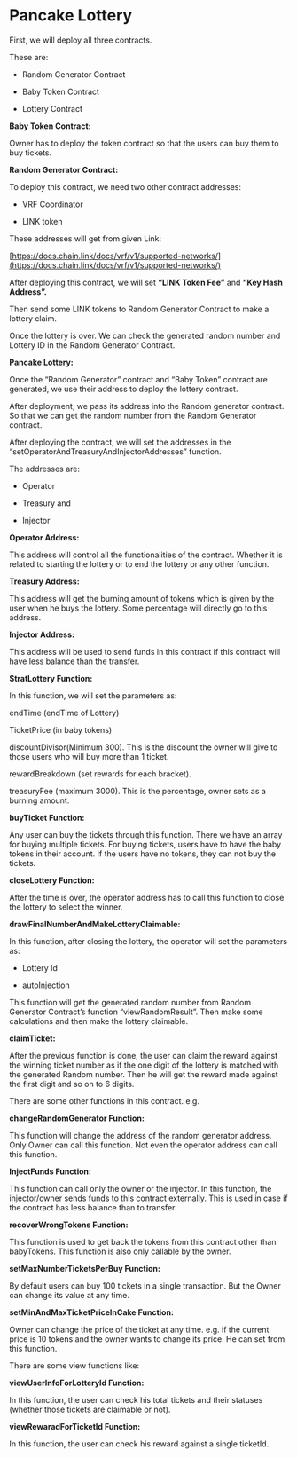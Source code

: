 # **Pancake Lottery**

  

First, we will deploy all three contracts.

These are:

-   Random Generator Contract
    
-   Baby Token Contract
    
-   Lottery Contract
    

  

**Baby Token Contract:**

Owner has to deploy the token contract so that the users can buy them to buy tickets.

  

**Random Generator Contract:**

To deploy this contract, we need two other contract addresses:

-   VRF Coordinator
    
-   LINK token
    

These addresses will get from given Link:

[https://docs.chain.link/docs/vrf/v1/supported-networks/](https://docs.chain.link/docs/vrf/v1/supported-networks/)

  

After deploying this contract, we will set **“LINK Token Fee”** and **“Key Hash Address”.**

Then send some LINK tokens to Random Generator Contract to make a lottery claim.

Once the lottery is over. We can check the generated random number and Lottery ID in the Random Generator Contract.

  

**Pancake Lottery:**

Once the “Random Generator” contract and “Baby Token” contract are generated, we use their address to deploy the lottery contract.

After deployment, we pass its address into the Random generator contract. So that we can get the random number from the Random Generator contract.

  

After deploying the contract, we will set the addresses in the “setOperatorAndTreasuryAndInjectorAddresses” function.

The addresses are:

-   Operator
    
-   Treasury and
    
-   Injector
    

  

**Operator Address:**

This address will control all the functionalities of the contract. Whether it is related to starting the lottery or to end the lottery or any other function.

  

**Treasury Address:**

This address will get the burning amount of tokens which is given by the user when he buys the lottery. Some percentage will directly go to this address.

  

**Injector Address:**

This address will be used to send funds in this contract if this contract will have less balance than the transfer.

  

**StratLottery Function:**

In this function, we will set the parameters as:

  

endTime (endTime of Lottery)

TicketPrice  (in baby tokens)

discountDivisor(Minimum 300). This is the discount the owner will give to those users who will buy more than 1 ticket.

rewardBreakdown  (set rewards for each bracket).

treasuryFee (maximum 3000). This is the percentage, owner sets as a burning amount.

  

**buyTicket Function:**

Any user can buy the tickets through this function. There we have an array for buying multiple tickets. For buying tickets, users have to have the baby tokens in their account. If the users have no tokens, they can not buy the tickets.

  

**closeLottery Function:**

After the time is over, the operator address has to call this function to close the lottery to select the winner.

  

**drawFinalNumberAndMakeLotteryClaimable:**

In this function, after closing the lottery, the operator will set the parameters as:

-   Lottery Id
    
-   autoInjection
    

This function will get the generated random number from Random Generator Contract’s function “viewRandomResult”. Then make some calculations and then make the lottery claimable.

  

**claimTicket:**

After the previous function is done, the user can claim the reward against the winning ticket number as if the one digit of the lottery is matched with the generated Random number. Then he will get the reward made against the first digit and so on to 6 digits.

  

There are some other functions in this contract. e.g.

  

**changeRandomGenerator Function:**

This function will change the address of the random generator address. Only Owner can call this function. Not even the operator address can call this function.

**InjectFunds Function:**

This function can call only the owner or the injector. In this function, the injector/owner sends funds to this contract externally. This is used in case if the contract has less balance than to transfer.

  

**recoverWrongTokens Function:**

This function is used to get back the tokens from this contract other than babyTokens. This function is also only callable by the owner.

  

**setMaxNumberTicketsPerBuy Function:**

By default users can buy 100 tickets in a single transaction. But the Owner can change its value at any time.

  

**setMinAndMaxTicketPriceInCake Function:**

Owner can change the price of the ticket at any time. e.g. if the current price is 10 tokens and the owner wants to change its price. He can set from this function.

  

  

There are some view functions like:

  

**viewUserInfoForLotteryId Function:**

In this function, the user can check his total tickets and their statuses (whether those tickets are claimable or not).

  

**viewRewaradForTicketId Function:**

In this function, the user can check his reward against a single ticketId.
